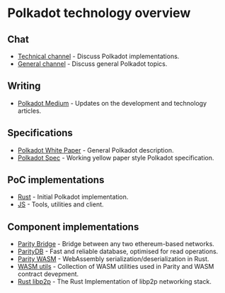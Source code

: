 # Polkadot technology overview

## Chat
- [Technical channel](https://riot.im/app/#/room/#polkadot-technical:matrix.org) - Discuss Polkadot implementations.
- [General channel](https://riot.im/app/#/room/#polkadot-watercooler:matrix.org) - Discuss general Polkadot topics.

## Writing
- [Polkadot Medium](https://medium.com/polkadot-network) - Updates on the development and technology articles.

## Specifications
- [Polkadot White Paper](https://github.com/w3f/polkadot-white-paper/raw/master/PolkaDotPaper.pdf) - General Polkadot description.
- [Polkadot Spec](https://github.com/w3f/polkadot-spec/blob/master/spec.md) - Working yellow paper style Polkadot specification.

## PoC implementations
- [Rust](https://github.com/paritytech/polkadot) - Initial Polkadot implementation.
- [JS](https://polkadot.js.org/) - Tools, utilities and client.

## Component implementations
- [Parity Bridge](https://github.com/paritytech/parity-bridge) - Bridge between any two ethereum-based networks.
- [ParityDB](https://github.com/paritytech/paritydb) - Fast and reliable database, optimised for read operations.
- [Parity WASM](https://github.com/paritytech/parity-wasm) - WebAssembly serialization/deserialization in Rust.
- [WASM utils](https://github.com/paritytech/wasm-utils) - Collection of WASM utilities used in Parity and WASM contract devepment.
- [Rust libp2p](https://github.com/libp2p/rust-libp2p) - The Rust Implementation of libp2p networking stack.
